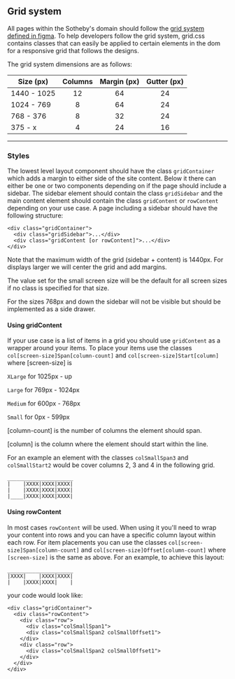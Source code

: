 ## Grid system

All pages within the Sotheby's domain should follow the [grid system defined in figma](https://www.figma.com/file/6ovJsZDkG8r7dGpbM5IsfS/Core---FOR-REVIEW-ONLY?node-id=21%3A32). To help developers follow the grid system, grid.css contains classes that can easily be applied to certain elements in the dom for a responsive grid that follows the designs.

The grid system dimensions are as follows:

| Size (px)   | Columns | Margin (px) | Gutter (px) |
| ----------- | :-----: | :---------: | :---------: |
| 1440 - 1025 |   12    |     64      |     24      |
| 1024 - 769  |    8    |     64      |     24      |
| 768 - 376   |    8    |     32      |     24      |
| 375 - x     |    4    |     24      |     16      |

---

### Styles

The lowest level layout component should have the class `gridContainer` which adds a margin to either side of the site content. Below it there can either be one or two components depending on if the page should include a sidebar. The sidebar element should contain the class `gridSidebar` and the main content element should contain the class `gridContent` or `rowContent` depending on your use case. A page including a sidebar should have the following structure:

```
<div class="gridContainer">
  <div class="gridSidebar">...</div>
  <div class="gridContent [or rowContent]">...</div>
</div>
```

Note that the maximum width of the grid (sidebar + content) is 1440px. For displays larger we will center the grid and add margins.

The value set for the small screen size will be the default for all screen sizes if no class is specified for that size.

For the sizes 768px and down the sidebar will not be visible but should be implemented as a side drawer.

#### Using gridContent

If your use case is a list of items in a grid you should use `gridContent` as a wrapper around your items.
To place your items use the classes `col[screen-size]Span[column-count]` and `col[screen-size]Start[column]` where [screen-size] is

`XLarge` for 1025px - up

`Large` for 769px - 1024px

`Medium` for 600px - 768px

`Small` for 0px - 599px

[column-count] is the number of columns the element should span.

[column] is the column where the element should start within the line.

For an example an element with the classes `colSmallSpan3` and `colSmallStart2` would be cover columns 2, 3 and 4 in the following grid.

```
_____________________
|    |XXXX|XXXX|XXXX|
|    |XXXX|XXXX|XXXX|
|____|XXXX|XXXX|XXXX|
```

#### Using rowContent

In most cases `rowContent` will be used. When using it you'll need to wrap your content into rows and you can have a specific column layout within each row. For item placements you can use the classes `col[screen-size]Span[column-count]` and `col[screen-size]Offset[column-count]` where `[screen-size]` is the same as above. For an example, to achieve this layout:

```
_____________________
|XXXX|    |XXXX|XXXX|
|    |XXXX|XXXX|    |
```

your code would look like:

```
<div class="gridContainer">
  <div class="rowContent">
    <div class="row">
      <div class="colSmallSpan1">
      <div class="colSmallSpan2 colSmallOffset1">
    </div>
    <div class="row">
      <div class="colSmallSpan2 colSmallOffset1">
    </div>
  </div>
</div>
```
